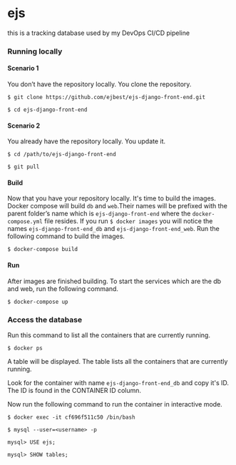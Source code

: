 # ejs
this is a tracking database used by my DevOps CI/CD pipeline

### Running locally

#### Scenario 1

You don’t have the repository locally. You clone the repository.

`$ git clone https://github.com/ejbest/ejs-django-front-end.git`

`$ cd ejs-django-front-end`

#### Scenario 2

You already have the repository locally. You update it.

`$ cd /path/to/ejs-django-front-end`

`$ git pull`

#### Build

Now that you have your repository locally.  It's time to build the images. Docker compose will build `db` and `web`.Their names will be prefixed with the parent folder’s name which is `ejs-django-front-end` where the `docker-compose.yml` file resides. If you run `$ docker images` you will notice the names `ejs-django-front-end_db` and `ejs-django-front-end_web`. Run the following command to build the images.

`$ docker-compose build`

#### Run

After images are finished building. To start the services which are the db and web, run the following command.

`$ docker-compose up`


### Access the database

Run this command to list all the containers that are currently running.

`$ docker ps `

A table will be displayed. The table lists all the containers that are currently running.

Look for the container with name `ejs-django-front-end_db` and copy it's ID. The ID is found in the CONTAINER ID column.

Now run the following command to run the container in interactive mode.


`$ docker exec -it cf696f511c50 /bin/bash`

`$ mysql --user=<username> -p`

`mysql> USE ejs;`

`mysql> SHOW tables;`






